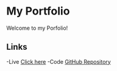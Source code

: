 # My Portfolio

Welcome to my Porfolio!

## Links

-Live [Click here](https://sunil0336.github.io/Portfolio/)
-Code [GitHub Repository](https://github.com/sunil0336/Portfolio)

